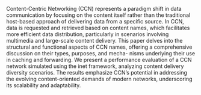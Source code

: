 Content-Centric Networking (CCN) represents a
paradigm shift in data communication by focusing on the
content itself rather than the traditional host-based approach of
delivering data from a specific source. In CCN, data is requested
and retrieved based on content names, which facilitates more
efficient data distribution, particularly in scenarios involving
multimedia and large-scale content delivery. This paper delves
into the structural and functional aspects of CCN names, offering
a comprehensive discussion on their types, purposes, and mecha-
nisms underlying their use in caching and forwarding. We present
a performance evaluation of a CCN network simulated using the
inet framework, analyzing content delivery diversity scenarios.
The results emphasize CCN’s potential in addressing the evolving
content-oriented demands of modern networks, underscoring its
scalability and adaptability.
